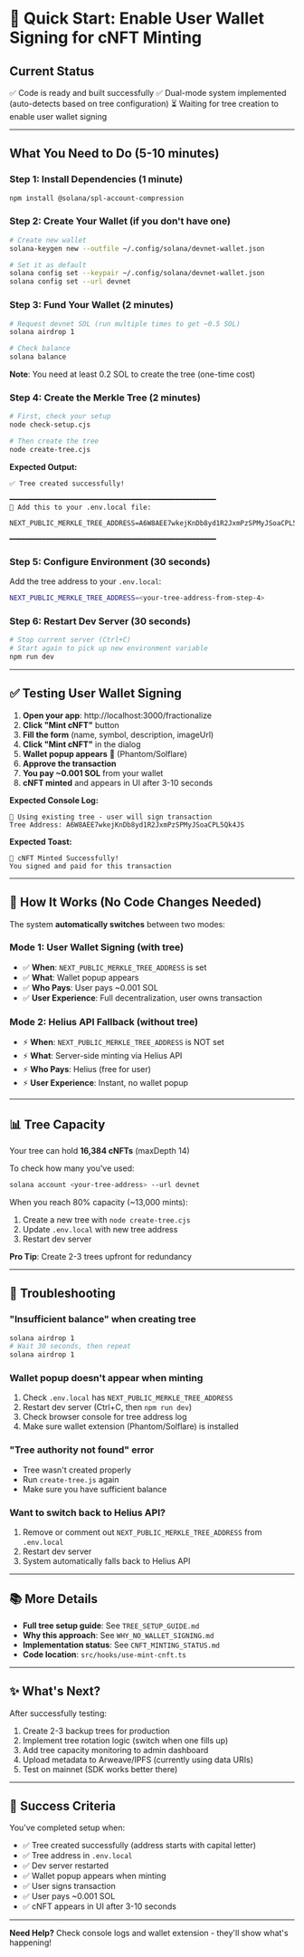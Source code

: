 # 🚀 Quick Start: Enable User Wallet Signing for cNFT Minting

## Current Status
✅ Code is ready and built successfully
✅ Dual-mode system implemented (auto-detects based on tree configuration)
⏳ Waiting for tree creation to enable user wallet signing

---

## What You Need to Do (5-10 minutes)

### Step 1: Install Dependencies (1 minute)
```bash
npm install @solana/spl-account-compression
```

### Step 2: Create Your Wallet (if you don't have one)
```bash
# Create new wallet
solana-keygen new --outfile ~/.config/solana/devnet-wallet.json

# Set it as default
solana config set --keypair ~/.config/solana/devnet-wallet.json
solana config set --url devnet
```

### Step 3: Fund Your Wallet (2 minutes)
```bash
# Request devnet SOL (run multiple times to get ~0.5 SOL)
solana airdrop 1

# Check balance
solana balance
```

**Note**: You need at least 0.2 SOL to create the tree (one-time cost)

### Step 4: Create the Merkle Tree (2 minutes)
```bash
# First, check your setup
node check-setup.cjs

# Then create the tree
node create-tree.cjs
```

**Expected Output:**
```
✅ Tree created successfully!

━━━━━━━━━━━━━━━━━━━━━━━━━━━━━━━━━━━━━━━━━━━━━━━━━━━
📝 Add this to your .env.local file:

NEXT_PUBLIC_MERKLE_TREE_ADDRESS=A6W8AEE7wkejKnDb8yd1R2JxmPzSPMyJSoaCPL5Qk4JS

━━━━━━━━━━━━━━━━━━━━━━━━━━━━━━━━━━━━━━━━━━━━━━━━━━━
```

### Step 5: Configure Environment (30 seconds)
Add the tree address to your `.env.local`:
```bash
NEXT_PUBLIC_MERKLE_TREE_ADDRESS=<your-tree-address-from-step-4>
```

### Step 6: Restart Dev Server (30 seconds)
```bash
# Stop current server (Ctrl+C)
# Start again to pick up new environment variable
npm run dev
```

---

## ✅ Testing User Wallet Signing

1. **Open your app**: http://localhost:3000/fractionalize
2. **Click "Mint cNFT"** button
3. **Fill the form** (name, symbol, description, imageUrl)
4. **Click "Mint cNFT"** in the dialog
5. **Wallet popup appears** 🎉 (Phantom/Solflare)
6. **Approve the transaction**
7. **You pay ~0.001 SOL** from your wallet
8. **cNFT minted** and appears in UI after 3-10 seconds

**Expected Console Log:**
```
🔐 Using existing tree - user will sign transaction
Tree Address: A6W8AEE7wkejKnDb8yd1R2JxmPzSPMyJSoaCPL5Qk4JS
```

**Expected Toast:**
```
🎉 cNFT Minted Successfully!
You signed and paid for this transaction
```

---

## 🔄 How It Works (No Code Changes Needed)

The system **automatically switches** between two modes:

### Mode 1: User Wallet Signing (with tree)
- ✅ **When**: `NEXT_PUBLIC_MERKLE_TREE_ADDRESS` is set
- ✅ **What**: Wallet popup appears
- ✅ **Who Pays**: User pays ~0.001 SOL
- ✅ **User Experience**: Full decentralization, user owns transaction

### Mode 2: Helius API Fallback (without tree)
- ⚡ **When**: `NEXT_PUBLIC_MERKLE_TREE_ADDRESS` is NOT set
- ⚡ **What**: Server-side minting via Helius API
- ⚡ **Who Pays**: Helius (free for user)
- ⚡ **User Experience**: Instant, no wallet popup

---

## 📊 Tree Capacity

Your tree can hold **16,384 cNFTs** (maxDepth 14)

To check how many you've used:
```bash
solana account <your-tree-address> --url devnet
```

When you reach 80% capacity (~13,000 mints):
1. Create a new tree with `node create-tree.cjs`
2. Update `.env.local` with new tree address
3. Restart dev server

**Pro Tip**: Create 2-3 trees upfront for redundancy

---

## 🐛 Troubleshooting

### "Insufficient balance" when creating tree
```bash
solana airdrop 1
# Wait 30 seconds, then repeat
solana airdrop 1
```

### Wallet popup doesn't appear when minting
1. Check `.env.local` has `NEXT_PUBLIC_MERKLE_TREE_ADDRESS`
2. Restart dev server (Ctrl+C, then `npm run dev`)
3. Check browser console for tree address log
4. Make sure wallet extension (Phantom/Solflare) is installed

### "Tree authority not found" error
- Tree wasn't created properly
- Run `create-tree.js` again
- Make sure you have sufficient balance

### Want to switch back to Helius API?
1. Remove or comment out `NEXT_PUBLIC_MERKLE_TREE_ADDRESS` from `.env.local`
2. Restart dev server
3. System automatically falls back to Helius API

---

## 📚 More Details

- **Full tree setup guide**: See `TREE_SETUP_GUIDE.md`
- **Why this approach**: See `WHY_NO_WALLET_SIGNING.md`
- **Implementation status**: See `CNFT_MINTING_STATUS.md`
- **Code location**: `src/hooks/use-mint-cnft.ts`

---

## ✨ What's Next?

After successfully testing:
1. Create 2-3 backup trees for production
2. Implement tree rotation logic (switch when one fills up)
3. Add tree capacity monitoring to admin dashboard
4. Upload metadata to Arweave/IPFS (currently using data URIs)
5. Test on mainnet (SDK works better there)

---

## 🎯 Success Criteria

You've completed setup when:
- ✅ Tree created successfully (address starts with capital letter)
- ✅ Tree address in `.env.local`
- ✅ Dev server restarted
- ✅ Wallet popup appears when minting
- ✅ User signs transaction
- ✅ User pays ~0.001 SOL
- ✅ cNFT appears in UI after 3-10 seconds

---

**Need Help?** Check console logs and wallet extension - they'll show what's happening!
